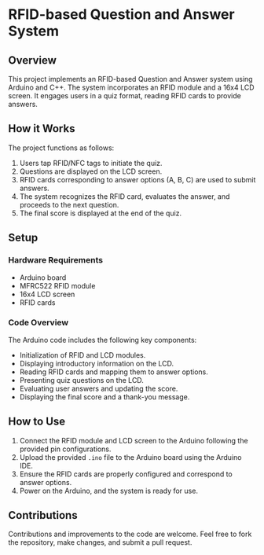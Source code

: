 # RFID-based Question and Answer System

## Overview

This project implements an RFID-based Question and Answer system using Arduino and C++. The system incorporates an RFID module and a 16x4 LCD screen. It engages users in a quiz format, reading RFID cards to provide answers.

## How it Works

The project functions as follows:

1. Users tap RFID/NFC tags to initiate the quiz.
2. Questions are displayed on the LCD screen.
3. RFID cards corresponding to answer options (A, B, C) are used to submit answers.
4. The system recognizes the RFID card, evaluates the answer, and proceeds to the next question.
5. The final score is displayed at the end of the quiz.

## Setup

### Hardware Requirements

- Arduino board
- MFRC522 RFID module
- 16x4 LCD screen
- RFID cards

### Code Overview

The Arduino code includes the following key components:

- Initialization of RFID and LCD modules.
- Displaying introductory information on the LCD.
- Reading RFID cards and mapping them to answer options.
- Presenting quiz questions on the LCD.
- Evaluating user answers and updating the score.
- Displaying the final score and a thank-you message.

## How to Use

1. Connect the RFID module and LCD screen to the Arduino following the provided pin configurations.
2. Upload the provided `.ino` file to the Arduino board using the Arduino IDE.
3. Ensure the RFID cards are properly configured and correspond to answer options.
4. Power on the Arduino, and the system is ready for use.

## Contributions

Contributions and improvements to the code are welcome. Feel free to fork the repository, make changes, and submit a pull request.


